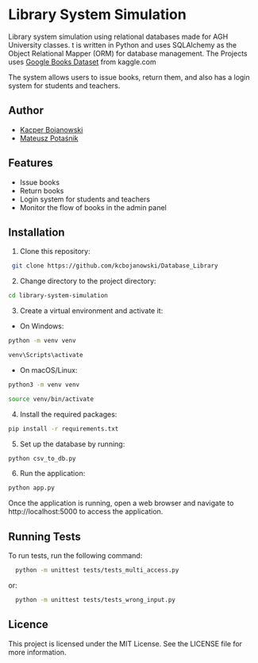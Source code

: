 # Library System Simulation 

Library system simulation using relational databases made for AGH University classes. t is written in Python and uses SQLAlchemy as the Object Relational Mapper (ORM) for database management. The Projects uses [Google Books Dataset](https://www.kaggle.com/datasets/bilalyussef/google-books-dataset) from kaggle.com

The system allows users to issue books, return them, and also has a login system for students and teachers.


## Author

- [Kacper Bojanowski](https://www.github.com/kcbojanowski)
- [Mateusz Potaśnik](https://www.github.com/PotasnikM)



## Features
- Issue books
- Return books
- Login system for students and teachers
- Monitor the flow of books in the admin panel


## Installation

1. Clone this repository:
```bash
 git clone https://github.com/kcbojanowski/Database_Library
 ```
2. Change directory to the project directory: 
```bash
cd library-system-simulation
```
3. Create a virtual environment and activate it:
- On Windows: 
```bash
python -m venv venv  
```
```bash
venv\Scripts\activate
```
- On macOS/Linux: 
```bash
python3 -m venv venv 
```
```bash
source venv/bin/activate
```
4. Install the required packages:
```bash
pip install -r requirements.txt
```
5. Set up the database by running:
```bash
python csv_to_db.py
```
6. Run the application: 
```bash
python app.py
```

Once the application is running, open a web browser and navigate to 
http://localhost:5000 to access the application.


## Running Tests

To run tests, run the following command:

```bash
  python -m unittest tests/tests_multi_access.py
```
or: 
```bash
  python -m unittest tests/tests_wrong_input.py
 ```
 
 ## Licence
 This project is licensed under the MIT License. See the LICENSE file for more information.
